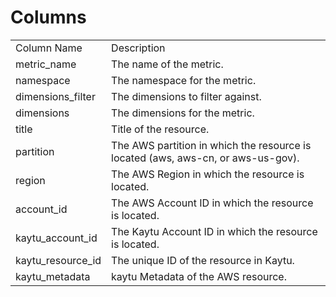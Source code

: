 # Columns  

<table>
	<tr><td>Column Name</td><td>Description</td></tr>
	<tr><td>metric_name</td><td>The name of the metric.</td></tr>
	<tr><td>namespace</td><td>The namespace for the metric.</td></tr>
	<tr><td>dimensions_filter</td><td>The dimensions to filter against.</td></tr>
	<tr><td>dimensions</td><td>The dimensions for the metric.</td></tr>
	<tr><td>title</td><td>Title of the resource.</td></tr>
	<tr><td>partition</td><td>The AWS partition in which the resource is located (aws, aws-cn, or aws-us-gov).</td></tr>
	<tr><td>region</td><td>The AWS Region in which the resource is located.</td></tr>
	<tr><td>account_id</td><td>The AWS Account ID in which the resource is located.</td></tr>
	<tr><td>kaytu_account_id</td><td>The Kaytu Account ID in which the resource is located.</td></tr>
	<tr><td>kaytu_resource_id</td><td>The unique ID of the resource in Kaytu.</td></tr>
	<tr><td>kaytu_metadata</td><td>kaytu Metadata of the AWS resource.</td></tr>
</table>